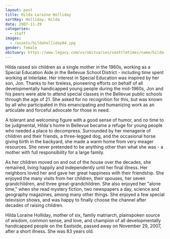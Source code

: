 ```yaml
---
layout: post
title: Hilda Loraine Holliday
sortKey: Holliday, Hilda
date: 2007-11-29
categories:
  - staff
images:
  - /assets/hildaholliday84.jpg
gender: female
obituary: https://www.legacy.com/us/obituaries/seattletimes/name/hilda-holliday-obituary?id=28847350
---
```

Hilda raised six children as a single mother in the 1960s, working as a Special Education Aide in the Bellevue School District - including time spent working at Interlake. Her interest in Special Education was inspired by her son, Jon. Thanks to her tireless, pioneering efforts on behalf of all developmentally handicapped young people during the mid-1960s, Jon and his peers were able to attend special classes in the Bellevue public schools through the age of 21. She asked for no recognition for this, but was known by all who participated in this emancipating and humanizing work as an articulate and forceful advocate for those in need. 

A tolerant and welcoming figure with a good sense of humor, and no time to be judgmental, Hilda's home in Bellevue became a refuge for young people who needed a place to decompress. Surrounded by her menagerie of children and their friends, a three-legged dog, and the occasional horse giving birth in the backyard, she made a warm home from very meager resources. She never pretended to be anything other than what she was - a mother with full responsibility for a large family. 

As her children moved on and out of the house over the decades, she remained, living happily and independently until her final illness. Her neighbors loved her and gave her great happiness with their friendship. She enjoyed the many visits from her children, their spouses, her seven grandchildren, and three great-grandchildren. She also enjoyed her "alone time," when she read mystery fiction, two newspapers a day, science and geography magazines, among many other things. She enjoyed a few special television shows, and was happy to finally choose the channel after decades of raising children.

Hilda Loraine Holliday, mother of six, family matriarch, plainspoken source of wisdom, common sense, and love, and champion of all developmentally handicapped people on the Eastside, passed away on November 29, 2007, after a short illness. She was 83 years old.